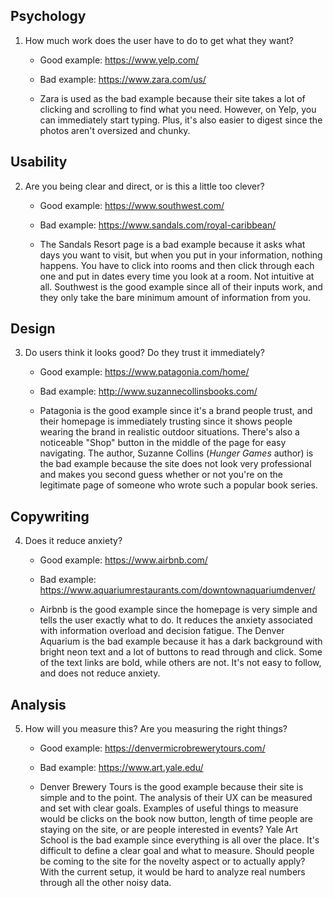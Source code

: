 ## Psychology
1. How much work does the user have to do to get what they want?
    * Good example: https://www.yelp.com/
    * Bad example: https://www.zara.com/us/

    * Zara is used as the bad example because their site takes a lot of clicking and scrolling to find what you need.  However, on Yelp, you can immediately start typing.  Plus, it's also easier to digest since the photos aren't oversized and chunky.

## Usability
2. Are you being clear and direct, or is this a little too clever?
    * Good example: https://www.southwest.com/
    * Bad example: https://www.sandals.com/royal-caribbean/

    * The Sandals Resort page is a bad example because it asks what days you want to visit, but when you put in your information, nothing happens.  You have to click into rooms and then click through each one and put in dates every time you look at a room. Not intuitive at all.  Southwest is the good example since all of their inputs work, and they only take the bare minimum amount of information from you.

## Design
3. Do users think it looks good? Do they trust it immediately?
    * Good example: https://www.patagonia.com/home/
    * Bad example: http://www.suzannecollinsbooks.com/

    * Patagonia is the good example since it's a brand people trust, and their homepage is immediately trusting since it shows people wearing the brand in realistic outdoor situations.  There's also a noticeable "Shop" button in the middle of the page for easy navigating.  The author, Suzanne Collins (_Hunger Games_ author) is the bad example because the site does not look very professional and makes you second guess whether or not you're on the legitimate page of someone who wrote such a popular book series.

## Copywriting
4. Does it reduce anxiety?
    * Good example: https://www.airbnb.com/
    * Bad example: https://www.aquariumrestaurants.com/downtownaquariumdenver/

    * Airbnb is the good example since the homepage is very simple and tells the user exactly what to do.  It reduces the anxiety associated with information overload and decision fatigue.  The Denver Aquarium is the bad example because it has a dark background with bright neon text and a lot of buttons to read through and click. Some of the text links are bold, while others are not.  It's not easy to follow, and does not reduce anxiety.

## Analysis
5. How will you measure this? Are you measuring the right things?
    * Good example: https://denvermicrobrewerytours.com/
    * Bad example: https://www.art.yale.edu/

    * Denver Brewery Tours is the good example because their site is simple and to the point. The analysis of their UX can be measured and set with clear goals. Examples of useful things to measure would be clicks on the book now button, length of time people are staying on the site, or are people interested in events? Yale Art School is the bad example since everything is all over the place.  It's difficult to define a clear goal and what to measure.  Should people be coming to the site for the novelty aspect or to actually apply? With the current setup, it would be hard to analyze real numbers through all the other noisy data.
